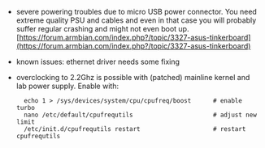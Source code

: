 - severe powering troubles due to micro USB power connector. You need extreme quality PSU and cables and even in that case you will probably suffer regular crashing and might not even boot up. [https://forum.armbian.com/index.php?/topic/3327-asus-tinkerboard](https://forum.armbian.com/index.php?/topic/3327-asus-tinkerboard) 
- known issues: ethernet driver needs some fixing
- overclocking to 2.2Ghz is possible with (patched) mainline kernel and lab power supply. Enable with:

		echo 1 > /sys/devices/system/cpu/cpufreq/boost		# enable turbo
		nano /etc/default/cpufrequtils 						# adjust new limit
		/etc/init.d/cpufrequtils restart 					# restart cpufrequtils

